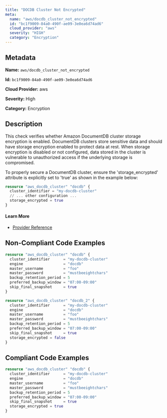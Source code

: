 ```yaml
---
title: "DOCDB Cluster Not Encrypted"
meta:
  name: "aws/docdb_cluster_not_encrypted"
  id: "bc1f9009-84a0-490f-ae09-3e0ea6d74ad6"
  cloud_provider: "aws"
  severity: "HIGH"
  category: "Encryption"
---
```


## Metadata
**Name:** `aws/docdb_cluster_not_encrypted`

**Id:** `bc1f9009-84a0-490f-ae09-3e0ea6d74ad6`

**Cloud Provider:** aws

**Severity:** High

**Category:** Encryption

## Description
This check verifies whether Amazon DocumentDB cluster storage encryption is enabled. DocumentDB clusters store sensitive data and should have storage encryption enabled to protect data at rest. When storage encryption is disabled or not configured, data stored in the cluster is vulnerable to unauthorized access if the underlying storage is compromised.

To properly secure a DocumentDB cluster, ensure the 'storage_encrypted' attribute is explicitly set to 'true' as shown in the example below:
```terraform
resource "aws_docdb_cluster" "docdb" {
  cluster_identifier = "my-docdb-cluster"
  // ... other configuration ...
  storage_encrypted = true
}
```

#### Learn More

 - [Provider Reference](https://registry.terraform.io/providers/hashicorp/aws/latest/docs/resources/docdb_cluster#storage_encrypted)

## Non-Compliant Code Examples
```terraform
resource "aws_docdb_cluster" "docdb" {
  cluster_identifier      = "my-docdb-cluster"
  engine                  = "docdb"
  master_username         = "foo"
  master_password         = "mustbeeightchars"
  backup_retention_period = 5
  preferred_backup_window = "07:00-09:00"
  skip_final_snapshot     = true
}

resource "aws_docdb_cluster" "docdb_2" {
  cluster_identifier      = "my-docdb-cluster"
  engine                  = "docdb"
  master_username         = "foo"
  master_password         = "mustbeeightchars"
  backup_retention_period = 5
  preferred_backup_window = "07:00-09:00"
  skip_final_snapshot     = true
  storage_encrypted = false
}

```

## Compliant Code Examples
```terraform
resource "aws_docdb_cluster" "docdb" {
  cluster_identifier      = "my-docdb-cluster"
  engine                  = "docdb"
  master_username         = "foo"
  master_password         = "mustbeeightchars"
  backup_retention_period = 5
  preferred_backup_window = "07:00-09:00"
  skip_final_snapshot     = true
  storage_encrypted = true
}

```